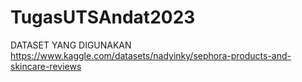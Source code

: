 # TugasUTSAndat2023
DATASET YANG DIGUNAKAN
https://www.kaggle.com/datasets/nadyinky/sephora-products-and-skincare-reviews
